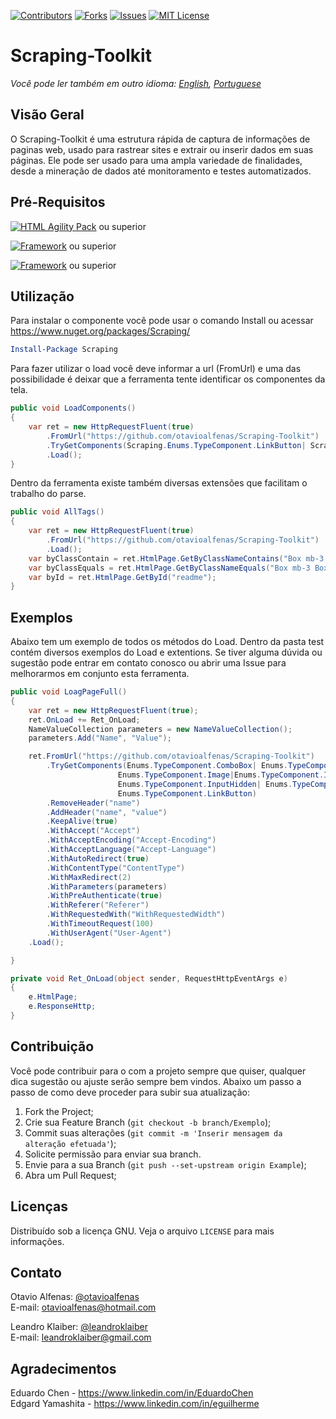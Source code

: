
[![Contributors][contributors-shield]][contributors-url]
[![Forks][forks-shield]][forks-url]
[![Issues][issues-shield]][issues-url]
[![MIT License][license-shield]][license-url]



# Scraping-Toolkit

*Você pode ler também em outro idioma: [English](README.md), [Portuguese](README.ptbr.md)*

## Visão Geral 
O Scraping-Toolkit é uma estrutura rápida de captura de informações de paginas web, usado para rastrear sites e extrair ou inserir dados em suas páginas. Ele pode ser usado para uma ampla variedade de finalidades, desde a mineração de dados até monitoramento e testes automatizados.

## Pré-Requisitos
[![HTML Agility Pack][agility-pack-shield]][agility-pack-url] ou superior

[![Framework][framework-shield]][framework-url] ou superior

[![Framework][framework-core-shield]][framework-core-url] ou superior

## Utilização

Para instalar o componente você pode usar o comando Install ou acessar https://www.nuget.org/packages/Scraping/

```PowerShell
Install-Package Scraping
```

Para fazer utilizar o load você deve informar a url (FromUrl) e uma das possibilidade é deixar que a ferramenta tente identificar os componentes da tela.
```C#
public void LoadComponents()
{
	var ret = new HttpRequestFluent(true)
		.FromUrl("https://github.com/otavioalfenas/Scraping-Toolkit")
		.TryGetComponents(Scraping.Enums.TypeComponent.LinkButton| Scraping.Enums.TypeComponent.InputHidden)
		.Load();
}
```


Dentro da ferramenta existe também diversas extensões que facilitam o trabalho do parse.
```C#
public void AllTags()
{
	var ret = new HttpRequestFluent(true)
		.FromUrl("https://github.com/otavioalfenas/Scraping-Toolkit")
		.Load();
	var byClassContain = ret.HtmlPage.GetByClassNameContains("Box mb-3 Box--");
	var byClassEquals = ret.HtmlPage.GetByClassNameEquals("Box mb-3 Box--condensed");
	var byId = ret.HtmlPage.GetById("readme");
}
```

## Exemplos
Abaixo tem um exemplo de todos os métodos do Load.
Dentro da pasta test contém diversos exemplos do Load e extentions.
Se tiver alguma dúvida ou sugestão pode entrar em contato conosco ou abrir uma Issue para melhorarmos em conjunto esta ferramenta.
```C#
public void LoagPageFull()
{
	var ret = new HttpRequestFluent(true);
	ret.OnLoad += Ret_OnLoad;
	NameValueCollection parameters = new NameValueCollection();
	parameters.Add("Name", "Value");

	ret.FromUrl("https://github.com/otavioalfenas/Scraping-Toolkit")
		.TryGetComponents(Enums.TypeComponent.ComboBox| Enums.TypeComponent.DataGrid| 
						Enums.TypeComponent.Image|Enums.TypeComponent.InputCheckbox|
						Enums.TypeComponent.InputHidden| Enums.TypeComponent.InputText|
						Enums.TypeComponent.LinkButton)
		.RemoveHeader("name")
		.AddHeader("name", "value")
		.KeepAlive(true)
		.WithAccept("Accept")
		.WithAcceptEncoding("Accept-Encoding")
		.WithAcceptLanguage("Accept-Language")
		.WithAutoRedirect(true)
		.WithContentType("ContentType")
		.WithMaxRedirect(2)
		.WithParameters(parameters)
		.WithPreAuthenticate(true)
		.WithReferer("Referer")
		.WithRequestedWith("WithRequestedWidth")
		.WithTimeoutRequest(100)
		.WithUserAgent("User-Agent")
	.Load();

}

private void Ret_OnLoad(object sender, RequestHttpEventArgs e)
{
	e.HtmlPage;
	e.ResponseHttp;
}
```


## Contribuição

Você pode contribuir para o com a projeto sempre que quiser, qualquer dica sugestão ou ajuste serão sempre bem vindos.
Abaixo um passo a passo de como deve proceder para subir sua atualização:

1. Fork the Project;
2. Crie sua Feature Branch (`git checkout -b branch/Exemplo`);
3. Commit suas alterações (`git commit -m 'Inserir mensagem da alteração efetuada'`);
4. Solicite permissão para enviar sua branch.
5. Envie para a sua Branch (`git push --set-upstream origin Example`);
6. Abra um Pull Request;

## Licenças

Distribuído sob a licença GNU. Veja o arquivo `LICENSE` para mais informações.

## Contato

Otavio Alfenas: [@otavioalfenas](https://br.linkedin.com/in/otavio-alfenas)<br/>
E-mail: otavioalfenas@hotmail.com<br/>

Leandro Klaiber: [@leandroklaiber](https://br.linkedin.com/in/leandroklaiber)<br/>
E-mail: leandroklaiber@gmail.com<br/>

## Agradecimentos

Eduardo Chen - https://www.linkedin.com/in/EduardoChen <br/>
Edgard Yamashita - https://www.linkedin.com/in/eguilherme


[contributors-shield]: https://img.shields.io/github/contributors/otavioalfenas/Scraping-Toolkit.svg?style=flat-square
[contributors-url]: https://github.com/otavioalfenas/Scraping-Toolkit/graphs/contributors
[forks-shield]: https://img.shields.io/github/forks/otavioalfenas/Scraping-Toolkit.svg?style=flat-square
[forks-url]: https://https://github.com/otavioalfenas/Scraping-Toolkit/network/members
[issues-shield]: https://img.shields.io/github/issues/otavioalfenas/Scraping-Toolkit.svg?style=flat-square
[issues-url]: https://github.com/otavioalfenas/Scraping-Toolkit/issues
[license-shield]: https://img.shields.io/github/license/otavioalfenas/Scraping-Toolkit.svg?style=flat-square
[license-url]: https://github.com/otavioalfenas/Scraping-Toolkit/blob/master/LICENSE.txt
[agility-pack-shield]: https://img.shields.io/badge/HtmlAgilityPack-v1.11.18-blue
[agility-pack-url]: https://www.nuget.org/packages/HtmlAgilityPack/1.11.18
[framework-shield]: https://img.shields.io/badge/.net%20Framework-v4.6.1-green
[framework-core-shield]: https://img.shields.io/badge/.net%20Core-v3.1-blue
[framework-url]: https://www.microsoft.com/pt-BR/download/details.aspx?id=49982 
[framework-core-url]: https://dotnet.microsoft.com/download/dotnet-core

